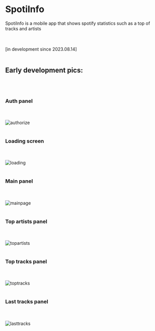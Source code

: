 # SpotiInfo
SpotiInfo is a mobile app that shows spotify statistics such as a top of tracks and artists 

<br><br>
[in development since 2023.08.14]
<br><br>


## Early development pics:
<br><br>

### Auth panel
<br><br>
![authorize](https://imgur.com/F95JchQ.jpeg)
<br><br>
### Loading screen
<br><br>
![loading](https://imgur.com/OXpG3fF.jpeg)
<br><br>
### Main panel
<br><br>
![mainpage](https://imgur.com/P1gmyhs.jpeg)
<br><br>
### Top artists panel
<br><br>
![topartists](https://imgur.com/81NylaD.jpeg)
<br><br>
### Top tracks panel
<br><br>
![toptracks](https://imgur.com/nkkyfWv.jpeg)
<br><br>
### Last tracks panel
<br><br>
![lasttracks](https://imgur.com/OW8YIHn.jpeg)
<br><br>